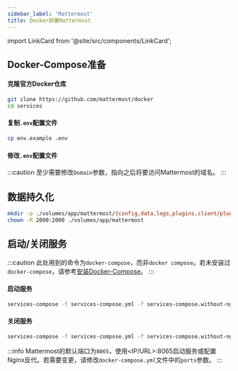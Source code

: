 ```yaml
---
sidebar_label: 'Mattermost'
title: Docker部署Mattermost
---
```


import LinkCard from '@site/src/components/LinkCard';

<LinkCard title="Mattermost官方安装文档" description="Install Mattermost on Docker — Mattermost 6.0 documentation" to="https://docs.mattermost.com/install/install-docker.html"></LinkCard>

## Docker-Compose准备

#### 克隆官方Docker仓库
```bash
git clone https://github.com/mattermost/docker
cd services
```

#### 复制`.env`配置文件
```bash
cp env.example .env
```

#### 修改`.env`配置文件

:::caution
至少需要修改`Domain`参数，指向之后将要访问Mattermost的域名。
:::

## 数据持久化

```bash
mkdir -p ./volumes/app/mattermost/{config,data,logs,plugins,client/plugins,bleve-indexes}
chown -R 2000:2000 ./volumes/app/mattermost
```

## 启动/关闭服务

:::caution
此处用到的命令为`docker-compose`，而非`docker compose`。若未安装过`docker-compose`，请参考[安装Docker-Compose](/linux/docker-install#安装docker-compose)。
:::

#### 启动服务
```bash
services-compose -f services-compose.yml -f services-compose.without-nginx.yml up -d
```

#### 关闭服务
```bash
services-compose -f services-compose.yml -f services-compose.without-nginx.yml down
```

:::info
Mattermost的默认端口为`8065`，使用<IP/URL>:8065启动服务或配置Nginx反代。若需要变更，请修改`docker-compose.yml`文件中的`ports`参数。
:::